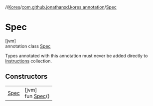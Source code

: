 //[Kores](../../../index.md)/[com.github.jonathanxd.kores.annotation](../index.md)/[Spec](index.md)

# Spec

[jvm]\
annotation class [Spec](index.md)

Types annotated with this annotation must never be added directly to [Instructions](../../com.github.jonathanxd.kores/-instructions/index.md) collection.

## Constructors

| | |
|---|---|
| [Spec](-spec.md) | [jvm]<br>fun [Spec](-spec.md)() |
